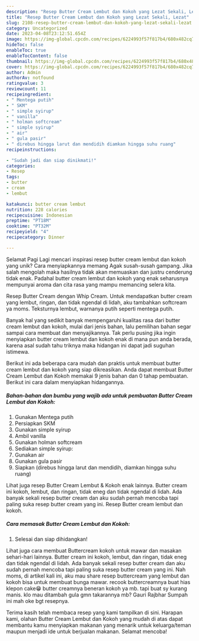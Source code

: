 ```yaml
---
description: "Resep Butter Cream Lembut dan Kokoh yang Lezat Sekali, Lezat"
title: "Resep Butter Cream Lembut dan Kokoh yang Lezat Sekali, Lezat"
slug: 2108-resep-butter-cream-lembut-dan-kokoh-yang-lezat-sekali-lezat
category: Uncategorized
date: 2023-04-08T23:12:51.654Z
image: https://img-global.cpcdn.com/recipes/6224993f57f817b4/680x482cq70/butter-cream-lembut-dan-kokoh-foto-resep-utama.jpg
hideToc: false
enableToc: true
enableTocContent: false
thumbnail: https://img-global.cpcdn.com/recipes/6224993f57f817b4/680x482cq70/butter-cream-lembut-dan-kokoh-foto-resep-utama.jpg
cover: https://img-global.cpcdn.com/recipes/6224993f57f817b4/680x482cq70/butter-cream-lembut-dan-kokoh-foto-resep-utama.jpg
author: Admin
authorAv: notfound
ratingvalue: 3
reviewcount: 11
recipeingredient:
- " Mentega putih"
- " SKM"
- " simple syirup"
- " vanilla"
- " holman softcream"
- " simple syirup"
- " air"
- " gula pasir"
- " direbus hingga larut dan mendidih diamkan hingga suhu ruang"
recipeinstructions:

- "Sudah jadi dan siap dinikmati!"
categories:
- Resep
tags:
- butter
- cream
- lembut

katakunci: butter cream lembut 
nutrition: 228 calories
recipecuisine: Indonesian
preptime: "PT18M"
cooktime: "PT32M"
recipeyield: "4"
recipecategory: Dinner

---
```



Selamat Pagi Lagi mencari inspirasi resep butter cream lembut dan kokoh yang unik? Cara menyiapkannya memang Agak susah-susah gampang. Jika salah mengolah maka hasilnya tidak akan memuaskan dan justru cenderung tidak enak. Padahal butter cream lembut dan kokoh yang enak seharusnya mempunyai aroma dan cita rasa yang mampu memancing selera kita.


Resep Butter Cream dengan Whip Cream. Untuk mendapatkan butter cream yang lembut, ringan, dan tidak ngendal di lidah, aku tambahkan softcream ya moms. Teksturnya lembut, warnanya putih seperti mentega putih.

Banyak hal yang sedikit banyak mempengaruhi kualitas rasa dari butter cream lembut dan kokoh, mulai dari jenis bahan, lalu pemilihan bahan segar sampai cara membuat dan menyajikannya. Tak perlu pusing jika ingin menyiapkan butter cream lembut dan kokoh enak di mana pun anda berada, karena asal sudah tahu triknya maka hidangan ini dapat jadi suguhan istimewa.


Berikut ini ada beberapa cara mudah dan praktis untuk membuat butter cream lembut dan kokoh yang siap dikreasikan. Anda dapat membuat Butter Cream Lembut dan Kokoh memakai 9 jenis bahan dan 0 tahap pembuatan. Berikut ini cara dalam menyiapkan hidangannya.

<!--inarticleads1-->

##### Bahan-bahan dan bumbu yang wajib ada untuk pembuatan Butter Cream Lembut dan Kokoh:

1. Gunakan  Mentega putih
1. Persiapkan  SKM
1. Gunakan  simple syirup
1. Ambil  vanilla
1. Gunakan  holman softcream
1. Sediakan  simple syirup:
1. Gunakan  air
1. Gunakan  gula pasir
1. Siapkan  (direbus hingga larut dan mendidih, diamkan hingga suhu ruang)


Lihat juga resep Butter Cream Lembut &amp; Kokoh enak lainnya. Butter cream ini kokoh, lembut, dan ringan, tidak eneg dan tidak ngendal di lidah. Ada banyak sekali resep butter cream dan aku sudah pernah mencoba tapi paling suka resep butter cream yang ini. Resep Butter cream lembut dan kokoh. 

<!--inarticleads2-->

##### Cara memasak Butter Cream Lembut dan Kokoh:


1. Selesai dan siap dihidangkan!

Lihat juga cara membuat Buttercream kokoh untuk mawar dan masakan sehari-hari lainnya. Butter cream ini kokoh, lembut, dan ringan, tidak eneg dan tidak ngendal di lidah. Ada banyak sekali resep butter cream dan aku sudah pernah mencoba tapi paling suka resep butter cream yang ini. Nah moms, di artikel kali ini, aku mau share resep buttercream yang lembut dan kokoh bisa untuk membuat bunga mawar. recook buttercreamnya buat hias klepon cake😁 butter creamnya beneran kokoh ya mb. tapi buat sy kurang manis. klo mau ditambah gula gmn takarannya mb? Gauri Rajbhar Sumpah ini mah oke bgt resepnya. 

Terima kasih telah membaca resep yang kami tampilkan di sini. Harapan kami, olahan Butter Cream Lembut dan Kokoh yang mudah di atas dapat membantu kamu menyiapkan makanan yang menarik untuk keluarga/teman maupun menjadi ide untuk berjualan makanan. Selamat mencoba!
